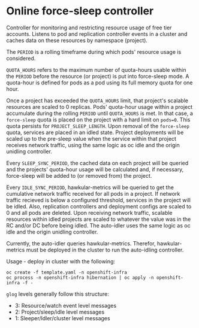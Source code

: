 # Online force-sleep controller

Controller for monitoring and restricting resource usage of free tier accounts. Listens to pod and replication controller events in a cluster and caches data on these resources by namespace (project).

The `PERIOD` is a rolling timeframe during which pods' resource usage is considered.

`QUOTA_HOURS` refers to the maximum number of quota-hours usable within the `PERIOD` before the resource (or project) is put into force-sleep mode. A quota-hour is defined for pods as a pod using its full memory quota for one hour.

Once a project has exceeded the `QUOTA_HOURS` limit, that project's scalable resources are scaled to 0 replicas.  Pods' quota-hour usage within a project accumulate during the rolling `PERIOD` until `QUOTA_HOURS` is met. In that case, a `force-sleep` quota is placed on the project with a hard limit on `pods=0`. This quota persists for `PROJECT_SLEEP_LENGTH`.  Upon removal of the `force-sleep` quota, services are placed in an idled state.  Project deployments will be scaled up to the pre-sleep value when the service within that project receives network traffic, using the same logic as oc idle and the origin unidling controller.

Every `SLEEP_SYNC_PERIOD`, the cached data on each project will be queried and the projects' quota-hour usage will be calculated and, if necessary, force-sleep will be added to (or removed from) the project.

Every `IDLE_SYNC_PERIOD`, hawkular-metrics will be queried to get the cumulative network traffic received for all pods in a project.  If network traffic recieved is below a configured threshold, services in the project will be idled. Also, replication controllers and deployment configs are scaled to 0 and all pods are deleted. Upon receiving network traffic, scalable resources within idled projects are scaled to whatever the value was in the RC and/or DC before being idled. The auto-idler uses the same logic as oc idle and the origin unidling controller.

Currently, the auto-idler queries hawkular-metrics.  Therefor, hawkular-metrics must be deployed in the cluster to run the auto-idling controller. 

Usage - deploy in cluster with the following:
```
oc create -f template.yaml -n openshift-infra
oc process -n openshift-infra hibernation | oc apply -n openshift-infra -f -
```

`glog` levels generally follow this structure:
* 3: Resource/watch event level messages
* 2: Project/sleep/idle level messages
* 1: Sleeper/Idler/cluster level messages

